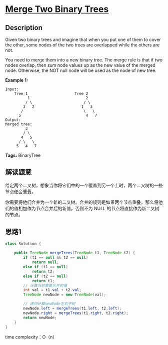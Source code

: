 # [Merge Two Binary Trees][title]

## Description

Given two binary trees and imagine that when you put one of them to cover the other, some nodes of the two trees are overlapped while the others are not.

You need to merge them into a new binary tree. The merge rule is that if two nodes overlap, then sum node values up as the new value of the merged node. Otherwise, the NOT null node will be used as the node of new tree.

**Example 1:**

```
Input: 
	Tree 1                     Tree 2                  
          1                         2                             
         / \                       / \                            
        3   2                     1   3                        
       /                           \   \                      
      5                             4   7                  
Output: 
Merged tree:
	     3
	    / \
	   4   5
	  / \   \ 
	 5   4   7
```

**Tags:** BinaryTree

## 解读题意
给定两个二叉树，想象当你将它们中的一个覆盖到另一个上时，两个二叉树的一些节点便会重叠。

你需要将他们合并为一个新的二叉树。合并的规则是如果两个节点重叠，那么将他们的值相加作为节点合并后的新值，否则不为 NULL 的节点将直接作为新二叉树的节点。

## 思路1 


```java
class Solution {
    
    public TreeNode mergeTrees(TreeNode t1, TreeNode t2) {
        if (t1 == null && t2 == null)
            return null;
        else if (t1 == null)
            return t2;
        else if (t2 == null)
            return t1;
        // 计算当前需要合并的值
        int val = t1.val + t2.val;
        TreeNode newNode = new TreeNode(val);

        // 递归计算newNode左右子树
        newNode.left = mergeTrees(t1.left, t2.left);
        newNode.right = mergeTrees(t1.right, t2.right);
        return newNode;
    }
}
```
time complexity：O（n）


[title]:https://leetcode.com/problems/merge-two-binary-trees/